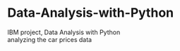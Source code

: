 # Data-Analysis-with-Python
IBM project, Data Analysis with Python</br>
analyzing the car prices data 
